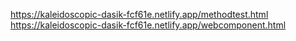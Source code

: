 https://kaleidoscopic-dasik-fcf61e.netlify.app/methodtest.html
https://kaleidoscopic-dasik-fcf61e.netlify.app/webcomponent.html